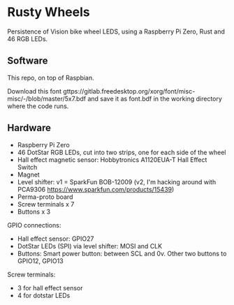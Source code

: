Rusty Wheels
============

Persistence of Vision bike wheel LEDS, using a Raspberry Pi Zero, Rust and 46
RGB LEDs.

Software
--------

This repo, on top of Raspbian.

Download this font
gttps://gitlab.freedesktop.org/xorg/font/misc-misc/-/blob/master/5x7.bdf and
save it as font.bdf in the working directory where the code runs.

Hardware
--------

* Raspberry Pi Zero
* 46 DotStar RGB LEDs, cut into two strips, one for each side of the wheel
* Hall effect magnetic sensor: Hobbytronics A1120EUA-T Hall Effect Switch
* Magnet
* Level shifter: v1 = SparkFun BOB-12009 (v2, I'm hacking around with
  PCA9306 https://www.sparkfun.com/products/15439)
* Perma-proto board
* Screw terminals x 7
* Buttons x 3

GPIO connections:

* Hall effect sensor: GPIO27
* DotStar LEDs (SPI) via level shifter: MOSI and CLK
* Buttons: Smart power button: between SCL and 0v. Other two buttons to GPIO12,
  GPIO13

Screw terminals:

* 3 for hall effect sensor
* 4 for dotstar LEDs
